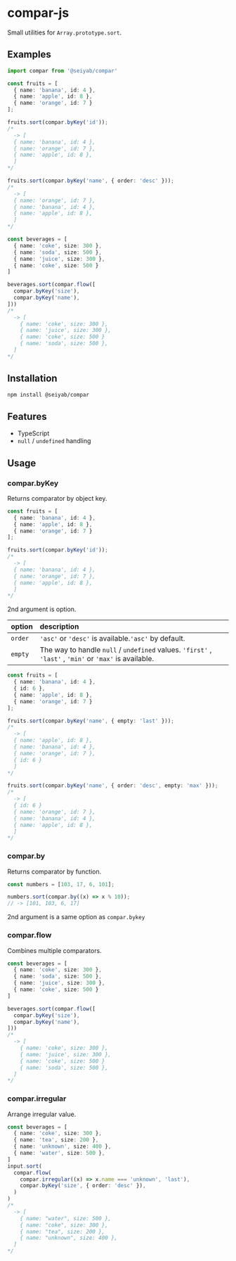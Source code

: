 # compar-js
Small utilities for `Array.prototype.sort`.

## Examples
```typescript
import compar from '@seiyab/compar'

const fruits = [
  { name: 'banana', id: 4 },
  { name: 'apple', id: 8 },
  { name: 'orange', id: 7 }
];

fruits.sort(compar.byKey('id'));
/*
  -> [
  { name: 'banana', id: 4 },
  { name: 'orange', id: 7 },
  { name: 'apple', id: 8 },
  ]
*/

fruits.sort(compar.byKey('name', { order: 'desc' }));
/*
  -> [
  { name: 'orange', id: 7 },
  { name: 'banana', id: 4 },
  { name: 'apple', id: 8 },
  ]
*/

const beverages = [
  { name: 'coke', size: 300 },
  { name: 'soda', size: 500 },
  { name: 'juice', size: 300 },
  { name: 'coke', size: 500 }
]

beverages.sort(compar.flow([
  compar.byKey('size'),
  compar.byKey('name'),
]))
/*
  -> [
    { name: 'coke', size: 300 },
    { name: 'juice', size: 300 },
    { name: 'coke', size: 500 }
    { name: 'soda', size: 500 },
  ]
*/
```

## Installation
```bash
npm install @seiyab/compar
```

## Features
- TypeScript
- `null` / `undefined` handling

## Usage
### compar.byKey
Returns comparator by object key.

```typescript
const fruits = [
  { name: 'banana', id: 4 },
  { name: 'apple', id: 8 },
  { name: 'orange', id: 7 }
];

fruits.sort(compar.byKey('id'));
/*
  -> [
  { name: 'banana', id: 4 },
  { name: 'orange', id: 7 },
  { name: 'apple', id: 8 },
  ]
*/
```

2nd argument is option.

option | description
:- | :-
`order` | `'asc'` or `'desc'` is available.`'asc'` by default.
`empty` | The way to handle `null` / `undefined` values. `'first'` , `'last'` , `'min'` or `'max'` is available.


```typescript
const fruits = [
  { name: 'banana', id: 4 },
  { id: 6 },
  { name: 'apple', id: 8 },
  { name: 'orange', id: 7 }
];

fruits.sort(compar.byKey('name', { empty: 'last' }));
/*
  -> [
  { name: 'apple', id: 8 },
  { name: 'banana', id: 4 },
  { name: 'orange', id: 7 },
  { id: 6 }
  ]
*/

fruits.sort(compar.byKey('name', { order: 'desc', empty: 'max' }));
/*
  -> [
  { id: 6 }
  { name: 'orange', id: 7 },
  { name: 'banana', id: 4 },
  { name: 'apple', id: 8 },
  ]
*/
```

### compar.by
Returns comparator by function.

```typescript
const numbers = [103, 17, 6, 101];

numbers.sort(compar.by((x) => x % 10));
// -> [101, 103, 6, 17]
```

2nd argument is a same option as `compar.bykey`

### compar.flow
Combines multiple comparators.

```typescript
const beverages = [
  { name: 'coke', size: 300 },
  { name: 'soda', size: 500 },
  { name: 'juice', size: 300 },
  { name: 'coke', size: 500 }
]

beverages.sort(compar.flow([
  compar.byKey('size'),
  compar.byKey('name'),
]))
/*
  -> [
    { name: 'coke', size: 300 },
    { name: 'juice', size: 300 },
    { name: 'coke', size: 500 }
    { name: 'soda', size: 500 },
  ]
*/
```

### compar.irregular
Arrange irregular value.

```typescript
const beverages = [
  { name: 'coke', size: 300 },
  { name: 'tea', size: 200 },
  { name: 'unknown', size: 400 },
  { name: 'water', size: 500 },
]
input.sort(
  compar.flow(
    compar.irregular((x) => x.name === 'unknown', 'last'),
    compar.byKey('size', { order: 'desc' }),
  )
)
/*
  -> [
    { name: "water", size: 500 },
    { name: "coke", size: 300 },
    { name: "tea", size: 200 },
    { name: "unknown", size: 400 },
  ]
*/
```